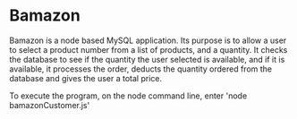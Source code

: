 # Bamazon
Bamazon is a node based MySQL application. Its purpose is to allow a user to select a product number from a list of products, and a quantity. It checks the database to see if the quantity the user selected is available, and if it is available, it processes the order, deducts the quantity ordered from the database and gives the user a total price.

To execute the program, on the node command line, enter 'node bamazonCustomer.js'
